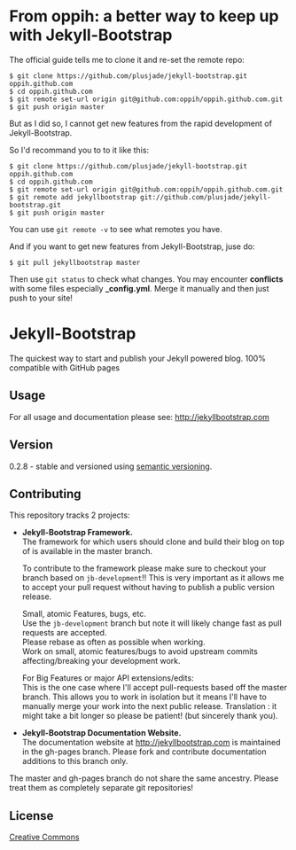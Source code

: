 # From oppih: a better way to keep up with Jekyll-Bootstrap

The official guide tells me to clone it and re-set the remote repo:

    $ git clone https://github.com/plusjade/jekyll-bootstrap.git oppih.github.com
    $ cd oppih.github.com
    $ git remote set-url origin git@github.com:oppih/oppih.github.com.git
    $ git push origin master

But as I did so, I cannot get new features from the rapid development of Jekyll-Bootstrap.

So I'd recommand you to to it like this:

    $ git clone https://github.com/plusjade/jekyll-bootstrap.git oppih.github.com
    $ cd oppih.github.com
    $ git remote set-url origin git@github.com:oppih/oppih.github.com.git
    $ git remote add jekyllbootstrap git://github.com/plusjade/jekyll-bootstrap.git
    $ git push origin master

You can use `git remote -v` to see what remotes you have.

And if you want to get new features from Jekyll-Bootstrap, juse do:

    $ git pull jekyllbootstrap master

Then use `git status` to check what changes. You may encounter **conflicts** with some files especially **_config.yml**. Merge it manually and then just push to your site!

# Jekyll-Bootstrap

The quickest way to start and publish your Jekyll powered blog. 100% compatible with GitHub pages

## Usage

For all usage and documentation please see: <http://jekyllbootstrap.com>

## Version

0.2.8 - stable and versioned using [semantic versioning](http://semver.org/).

## Contributing 

This repository tracks 2 projects:

- **Jekyll-Bootstrap Framework.**  
  The framework for which users should clone and build their blog on top of is available in the master branch.
  
  To contribute to the framework please make sure to checkout your branch based on `jb-development`!!
  This is very important as it allows me to accept your pull request without having to publish a public version release.
  
  Small, atomic Features, bugs, etc.   
  Use the `jb-development` branch but note it will likely change fast as pull requests are accepted.   
  Please rebase as often as possible when working.   
  Work on small, atomic features/bugs to avoid upstream commits affecting/breaking your development work.
  
  For Big Features or major API extensions/edits:   
  This is the one case where I'll accept pull-requests based off the master branch.
  This allows you to work in isolation but it means I'll have to manually merge your work into the next public release.
  Translation : it might take a bit longer so please be patient! (but sincerely thank you).
 
- **Jekyll-Bootstrap Documentation Website.**    
  The documentation website at <http://jekyllbootstrap.com> is maintained in the gh-pages branch.
  Please fork and contribute documentation additions to this branch only.

The master and gh-pages branch do not share the same ancestry. Please treat them as completely separate git repositories!


## License

[Creative Commons](http://creativecommons.org/licenses/by-nc-sa/3.0/)
